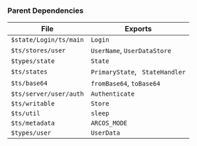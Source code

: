 ### Parent Dependencies

| File                   | Exports                         |
| ---------------------- | ------------------------------- |
| `$state/Login/ts/main` | `Login`                         |
| `$ts/stores/user`      | `UserName`, `UserDataStore`     |
| `$types/state`         | `State`                         |
| `$ts/states`           | `PrimaryState`, ` StateHandler` |
| `$ts/base64`           | `fromBase64`, `toBase64`        |
| `$ts/server/user/auth` | `Authenticate`                  |
| `$ts/writable`         | `Store`                         |
| `$ts/util`             | `sleep`                         |
| `$ts/metadata`         | `ARCOS_MODE`                    |
| `$types/user`          | `UserData`                      |
